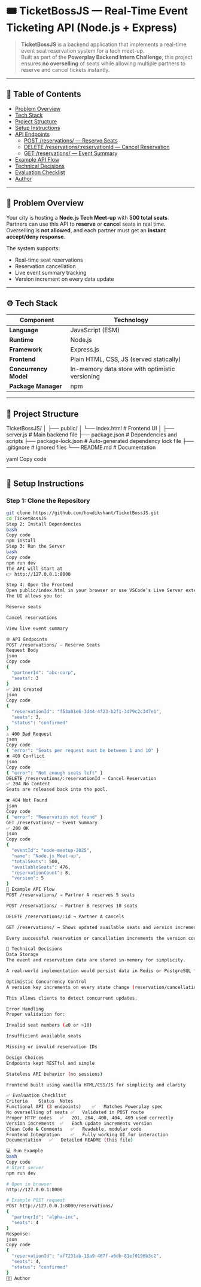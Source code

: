 # 🎟️ TicketBossJS — Real-Time Event Ticketing API (Node.js + Express)

> **TicketBossJS** is a backend application that implements a real-time event seat reservation system for a tech meet-up.  
> Built as part of the **Powerplay Backend Intern Challenge**, this project ensures **no overselling** of seats while allowing multiple partners to reserve and cancel tickets instantly.

---

## 📘 Table of Contents
- [Problem Overview](#problem-overview)
- [Tech Stack](#tech-stack)
- [Project Structure](#project-structure)
- [Setup Instructions](#setup-instructions)
- [API Endpoints](#api-endpoints)
  - [POST /reservations/ — Reserve Seats](#post-reservations--reserve-seats)
  - [DELETE /reservations/:reservationId — Cancel Reservation](#delete-reservationsreservationid--cancel-reservation)
  - [GET /reservations/ — Event Summary](#get-reservations--event-summary)
- [Example API Flow](#example-api-flow)
- [Technical Decisions](#technical-decisions)
- [Evaluation Checklist](#evaluation-checklist)
- [Author](#author)

---

## 🧩 Problem Overview

Your city is hosting a **Node.js Tech Meet-up** with **500 total seats**.  
Partners can use this API to **reserve** or **cancel** seats in real time.  
Overselling is **not allowed**, and each partner must get an **instant accept/deny response**.

The system supports:
- Real-time seat reservations  
- Reservation cancellation  
- Live event summary tracking  
- Version increment on every data update  

---

## ⚙️ Tech Stack

| Component | Technology |
|------------|-------------|
| **Language** | JavaScript (ESM) |
| **Runtime** | Node.js |
| **Framework** | Express.js |
| **Frontend** | Plain HTML, CSS, JS (served statically) |
| **Concurrency Model** | In-memory data store with optimistic versioning |
| **Package Manager** | npm |

---

## 📁 Project Structure

TicketBossJS/
│
├── public/
│ └── index.html # Frontend UI
│
├── server.js # Main backend file
├── package.json # Dependencies and scripts
├── package-lock.json # Auto-generated dependency lock file
├── .gitignore # Ignored files
└── README.md # Documentation

yaml
Copy code

---

## 🚀 Setup Instructions

### Step 1: Clone the Repository
```bash
git clone https://github.com/howdikshant/TicketBossJS.git
cd TicketBossJS
Step 2: Install Dependencies
bash
Copy code
npm install
Step 3: Run the Server
bash
Copy code
npm run dev
The API will start at
👉 http://127.0.0.1:8000

Step 4: Open the Frontend
Open public/index.html in your browser or use VSCode’s Live Server extension.
The UI allows you to:

Reserve seats

Cancel reservations

View live event summary

🌐 API Endpoints
POST /reservations/ — Reserve Seats
Request Body
json
Copy code
{
  "partnerId": "abc-corp",
  "seats": 3
}
✅ 201 Created
json
Copy code
{
  "reservationId": "f53a81e6-3d44-4f23-b2f1-3d79c2c347e1",
  "seats": 3,
  "status": "confirmed"
}
⚠️ 400 Bad Request
json
Copy code
{ "error": "Seats per request must be between 1 and 10" }
❌ 409 Conflict
json
Copy code
{ "error": "Not enough seats left" }
DELETE /reservations/:reservationId — Cancel Reservation
✅ 204 No Content
Seats are released back into the pool.

❌ 404 Not Found
json
Copy code
{ "error": "Reservation not found" }
GET /reservations/ — Event Summary
✅ 200 OK
json
Copy code
{
  "eventId": "node-meetup-2025",
  "name": "Node.js Meet-up",
  "totalSeats": 500,
  "availableSeats": 476,
  "reservationCount": 8,
  "version": 5
}
🧠 Example API Flow
POST /reservations/ → Partner A reserves 5 seats

POST /reservations/ → Partner B reserves 10 seats

DELETE /reservations/:id → Partner A cancels

GET /reservations/ → Shows updated available seats and version increment

Every successful reservation or cancellation increments the version counter.

🧱 Technical Decisions
Data Storage
The event and reservation data are stored in-memory for simplicity.

A real-world implementation would persist data in Redis or PostgreSQL for concurrency safety.

Optimistic Concurrency Control
A version key increments on every state change (reservation/cancellation).

This allows clients to detect concurrent updates.

Error Handling
Proper validation for:

Invalid seat numbers (≤0 or >10)

Insufficient available seats

Missing or invalid reservation IDs

Design Choices
Endpoints kept RESTful and simple

Stateless API behavior (no sessions)

Frontend built using vanilla HTML/CSS/JS for simplicity and clarity

✅ Evaluation Checklist
Criteria	Status	Notes
Functional API (3 endpoints)	✅	Matches Powerplay spec
No overselling of seats	✅	Validated in POST route
Proper HTTP codes	✅	201, 204, 400, 404, 409 used correctly
Version increments	✅	Each update increments version
Clean Code & Comments	✅	Readable, modular code
Frontend Integration	✅	Fully working UI for interaction
Documentation	✅	Detailed README (this file)

💻 Run Example
bash
Copy code
# Start server
npm run dev

# Open in browser
http://127.0.0.1:8000

# Example POST request
POST http://127.0.0.1:8000/reservations/
{
  "partnerId": "alpha-inc",
  "seats": 4
}
Response:
json
Copy code
{
  "reservationId": "af7231ab-18a9-467f-a6db-81ef0196b3c2",
  "seats": 4,
  "status": "confirmed"
}
👨‍💻 Author
